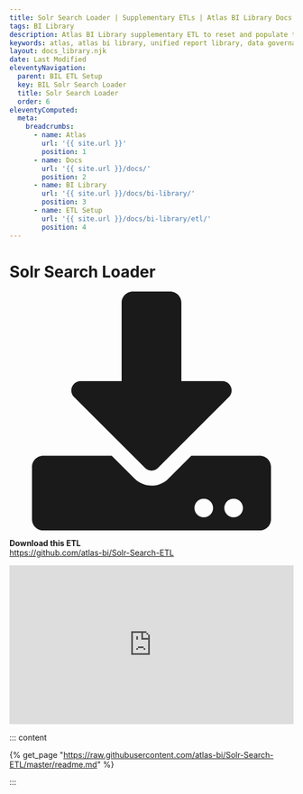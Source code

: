 ```yaml
---
title: Solr Search Loader | Supplementary ETLs | Atlas BI Library Docs
tags: BI Library
description: Atlas BI Library supplementary ETL to reset and populate the main website search. The etl to keeps search results fresh as new documentation is added.
keywords: atlas, atlas bi library, unified report library, data governance, database, etl, solr, apache solr, search, advanced search
layout: docs_library.njk
date: Last Modified
eleventyNavigation:
  parent: BIL ETL Setup
  key: BIL Solr Search Loader
  title: Solr Search Loader
  order: 6
eleventyComputed:
  meta:
    breadcrumbs:
      - name: Atlas
        url: '{{ site.url }}'
        position: 1
      - name: Docs
        url: '{{ site.url }}/docs/'
        position: 2
      - name: BI Library
        url: '{{ site.url }}/docs/bi-library/'
        position: 3
      - name: ETL Setup
        url: '{{ site.url }}/docs/bi-library/etl/'
        position: 4
---
```


# Solr Search Loader

<div class="box">
  <article class="media">
    <div class="media-left">
      <figure class="image is-64x64">
        <svg xmlns="http://www.w3.org/2000/svg" aria-hidden="true" focusable="false" data-prefix="fas" data-icon="download" class="svg-inline--fa fa-download fa-w-16" role="img" viewBox="0 0 512 512"><path fill="currentColor" d="M216 0h80c13.3 0 24 10.7 24 24v168h87.7c17.8 0 26.7 21.5 14.1 34.1L269.7 378.3c-7.5 7.5-19.8 7.5-27.3 0L90.1 226.1c-12.6-12.6-3.7-34.1 14.1-34.1H192V24c0-13.3 10.7-24 24-24zm296 376v112c0 13.3-10.7 24-24 24H24c-13.3 0-24-10.7-24-24V376c0-13.3 10.7-24 24-24h146.7l49 49c20.1 20.1 52.5 20.1 72.6 0l49-49H488c13.3 0 24 10.7 24 24zm-124 88c0-11-9-20-20-20s-20 9-20 20 9 20 20 20 20-9 20-20zm64 0c0-11-9-20-20-20s-20 9-20 20 9 20 20 20 20-9 20-20z"/></svg>
      </figure>
    </div>
    <div class="media-content">
      <div class="content">
        <p>
          <strong>Download this ETL</strong>
          <br>
          <a href="https://github.com/atlas-bi/Solr-Search-ETL/releases" rel="noopener" target="blank">https://github.com/atlas-bi/Solr-Search-ETL</a>
        </p>
      </div>
    </div>
  </article>
</div>

<div class="block">
<div class="video_wrapper" style="padding:56% 0 0 0;position:relative;">
                <iframe title="Atlas Solr Search ETL" 
                        src="https://video.atlas.bi/videos/embed/0beefee6-f054-4640-aeef-73818f4c28d9"
                        frameborder="0"
                        allowfullscreen=""
                        allow="autoplay; fullscreen; picture-in-picture"
                        sandbox="allow-same-origin allow-scripts allow-popups"
                        style="position:absolute;
                               top:0;
                               left:0;
                               width:100%;
                               height:100%;">
                        </iframe>
            </div>
</div>

::: content

{% get_page "https://raw.githubusercontent.com/atlas-bi/Solr-Search-ETL/master/readme.md" %}

:::
